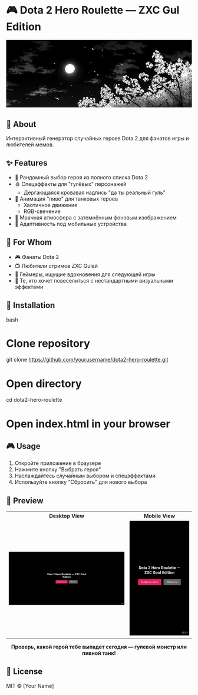 # 🎮 Dota 2 Hero Roulette — ZXC Gul Edition

<div align="center">
  <img src="preview.jpg" alt="Preview" width="800">
</div>


## 🌟 About

Интерактивный генератор случайных героев Dota 2 для фанатов игры и любителей мемов.

## ✨ Features

- 🎲 Рандомный выбор героя из полного списка Dota 2
- 🩸 Спецэффекты для "гулёвых" персонажей
  - Дергающаяся кровавая надпись "да ты реальный гуль"
- 🍺 Анимация "пиво" для танковых героев
  - Хаотичное движение
  - RGB-свечение
- 🌙 Мрачная атмосфера с затемнённым фоновым изображением
- 📱 Адаптивность под мобильные устройства

## 👥 For Whom

- 🎮 Фанаты Dota 2
- 📺 Любители стримов ZXC Gulей
- 🎯 Геймеры, ищущие вдохновения для следующей игры
- 🎪 Те, кто хочет повеселиться с нестандартными визуальными эффектами

## 🚀 Installation
bash
# Clone repository
git clone https://github.com/yourusername/dota2-hero-roulette.git

# Open directory
cd dota2-hero-roulette

# Open index.html in your browser
## 🎮 Usage

1. Откройте приложение в браузере
2. Нажмите кнопку "Выбрать героя"
3. Наслаждайтесь случайным выбором и спецэффектами
4. Используйте кнопку "Сбросить" для нового выбора

## 🎨 Preview

<div align="center">
  <table>
    <tr>
      <td align="center"><strong>Desktop View</strong></td>
      <td align="center"><strong>Mobile View</strong></td>
    </tr>
    <tr>
      <td><img src="desktop.jpg" width="400"></td>
      <td><img src="mobile.jpg" width="200"></td>
    </tr>
  </table>
</div>

<div align="center">
  <strong>Проверь, какой герой тебе выпадет сегодня — гулевой монстр или пивной танк!</strong>
</div>

## 📝 License

MIT © [Your Name]
